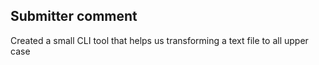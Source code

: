 ﻿## Submitter comment ##

Created a small CLI tool that helps us transforming a text file to all upper case